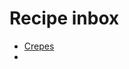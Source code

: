 # Recipe inbox

  * [Crepes](https://www.instagram.com/reel/DFdJZZuN9Tl/?igsh=ZHBkNG54eTB5bDE=)
  * 
